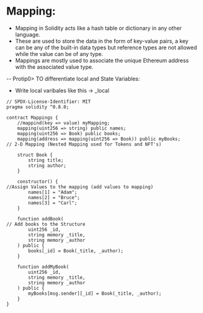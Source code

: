 # Mapping:
- Mapping in Solidity acts like a hash table or dictionary in any other language. 
- These are used to store the data in the form of key-value pairs, a key can be any of the built-in data types but reference types are not allowed while the value can be of any type. 
- Mappings are mostly used to associate the unique Ethereum address with the associated value type.

-- Protip0> TO differentiate local and State Variables:
  - Write local varibales like this -> _local
```solidity
// SPDX-License-Identifier: MIT
pragma solidity ^0.8.0;

contract Mappings {
    //mappind(key => value) myMapping;
    mapping(uint256 => string) public names;
    mapping(uint256 => Book) public books;
    mapping(address => mapping(uint256 => Book)) public myBooks;          // 2-D Mapping (Nested Mapping used for Tokens and NFT's)

    struct Book {
        string title;
        string author;
    }

    constructor() {                                                       //Assign Values to the mapping (add values to mapping)
        names[1] = "Adam";
        names[2] = "Bruce";
        names[3] = "Carl";
    }

    function addBook(                                                     // Add books to the Structure
        uint256 _id,
        string memory _title,
        string memory _author
    ) public {
        books[_id] = Book(_title, _author);
    }

    function addMyBook(
        uint256 _id,
        string memory _title,
        string memory _author
    ) public {
        myBooks[msg.sender][_id] = Book(_title, _author);
    }
}
```
